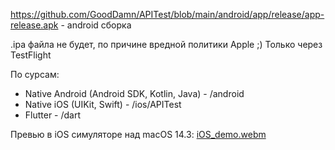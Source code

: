 https://github.com/GoodDamn/APITest/blob/main/android/app/release/app-release.apk - android сборка

.ipa файла не будет, по причине вредной политики Apple ;)
Только через TestFlight

По сурсам:
- Native Android (Android SDK, Kotlin, Java) - /android
- Native iOS (UIKit, Swift) - /ios/APITest
- Flutter - /dart

Превью в iOS симуляторе над macOS 14.3:
[iOS_demo.webm](https://github.com/user-attachments/assets/6f10c030-b22f-4ed1-9348-3bc0bd901b73)
